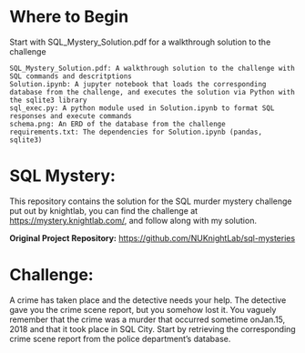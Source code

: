 # Where to Begin

Start with SQL_Mystery_Solution.pdf for a walkthrough solution to the challenge

```
SQL_Mystery_Solution.pdf: A walkthrough solution to the challenge with SQL commands and descritptions
Solution.ipynb: A jupyter notebook that loads the corresponding database from the challenge, and executes the solution via Python with the sqlite3 library
sql_exec.py: A python module used in Solution.ipynb to format SQL responses and execute commands
schema.png: An ERD of the database from the challenge
requirements.txt: The dependencies for Solution.ipynb (pandas, sqlite3)
```


# SQL Mystery:

This repository contains the solution for the SQL murder mystery challenge put out by knightlab, you can find the challenge at https://mystery.knightlab.com/,
and follow along with my solution.

**Original Project Repository:** https://github.com/NUKnightLab/sql-mysteries

# Challenge:

A crime has taken place and the detective needs your help. The detective gave you the crime scene report, but you somehow lost it. You vaguely remember that the crime was a ​murder​ that occurred sometime on ​Jan.15, 2018​ and that it took place in ​SQL City​. Start by retrieving the corresponding crime scene report from the police department’s database.

